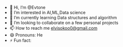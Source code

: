 - 👋 Hi, I’m @Evtone
- 👀 I’m interested in AI,ML,Data science 
- 🌱 I’m currently learning Data structures and algorithm 
- 💞️ I’m looking to collaborate on a few personal projects 
- 📫 How to reach me elvisokoo0@gmail.com 
- 😄 Pronouns: He
- ⚡ Fun fact: 

<!---
Evtone/Evtone is a ✨ special ✨ repository because its `README.md` (this file) appears on your GitHub profile.
You can click the Preview link to take a look at your changes.
--->
